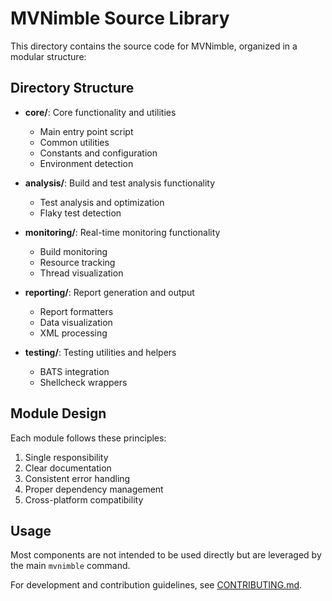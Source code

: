 # MVNimble Source Library

This directory contains the source code for MVNimble, organized in a modular structure:

## Directory Structure

- **core/**: Core functionality and utilities
  - Main entry point script
  - Common utilities
  - Constants and configuration
  - Environment detection
  
- **analysis/**: Build and test analysis functionality
  - Test analysis and optimization
  - Flaky test detection
  
- **monitoring/**: Real-time monitoring functionality
  - Build monitoring
  - Resource tracking
  - Thread visualization
  
- **reporting/**: Report generation and output
  - Report formatters
  - Data visualization
  - XML processing
  
- **testing/**: Testing utilities and helpers
  - BATS integration
  - Shellcheck wrappers

## Module Design

Each module follows these principles:
1. Single responsibility
2. Clear documentation
3. Consistent error handling
4. Proper dependency management
5. Cross-platform compatibility

## Usage

Most components are not intended to be used directly but are leveraged by the main `mvnimble` command.

For development and contribution guidelines, see [CONTRIBUTING.md](../../doc/CONTRIBUTING.md).